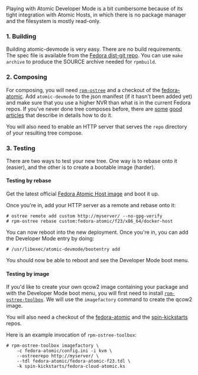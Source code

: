 Playing with Atomic Developer Mode is a bit cumbersome
because of its tight integration with Atomic Hosts, in which
there is no package manager and the filesystem is mostly
read-only.

### 1. Building

Building atomic-devmode is very easy. There are no build
requirements. The spec file is available from the
[Fedora dist-git repo](http://pkgs.fedoraproject.org/cgit/rpms/atomic-devmode.git).
You can use `make archive` to produce the SOURCE archive
needed for `rpmbuild`.

### 2. Composing

For composing, you will need
[`rpm-ostree`](https://github.com/projectatomic/rpm-ostree)
and a checkout of
the
[fedora-atomic](https://git.fedorahosted.org/cgit/fedora-atomic.git).
Add `atomic-devmode` to the json manifest (if it hasn't been
added yet) and make sure that you use a higher NVR than what
is in the current Fedora repos. If you've never done tree
composes before, there are
[some](http://www.projectatomic.io/blog/2015/09/creating-custom-ostree-composes-for-atomic-testing/)
[good](http://developerblog.redhat.com/2015/01/08/creating-custom-atomic-trees-images-and-installers-part-1/)
[articles](http://developerblog.redhat.com/2015/01/15/creating-custom-atomic-trees-images-and-installers-part-2/)
that describe in details how to do it.

You will also need to enable an HTTP server that serves the
`repo` directory of your resulting tree compose.

### 3. Testing

There are two ways to test your new tree. One way is to
rebase onto it (easier), and the other is to create a
bootable image (harder).

#### Testing by rebase

Get the latest official [Fedora Atomic Host
image](https://getfedora.org/en/cloud/download/atomic.html)
and boot it up.

Once you're in, add your HTTP server as a remote and rebase
onto it:

```
# ostree remote add custom http://myserver/ --no-gpg-verify
# rpm-ostree rebase custom:fedora-atomic/f23/x86_64/docker-host
```

You can now reboot into the new deployment. Once you're in,
you can add the Developer Mode entry by doing:

```
# /usr/libexec/atomic-devmode/bootentry add
```

You should now be able to reboot and see the Developer Mode
boot menu.

#### Testing by image

If you'd like to create your own qcow2 image containing your
package and with the Developer Mode boot menu, you will
first need to install
[`rpm-ostree-toolbox`](https://github.com/projectatomic/rpm-ostree-toolbox/).
We will use the `imagefactory` command to create the qcow2
image.

You will also need a checkout of the
[fedora-atomic](https://git.fedorahosted.org/cgit/fedora-atomic.git)
and the
[spin-kickstarts](https://git.fedorahosted.org/cgit/spin-kickstarts.git)
repos.

Here is an example invocation of `rpm-ostree-toolbox`:

```
# rpm-ostree-toolbox imagefactory \
	-c fedora-atomic/config.ini -i kvm \
	--ostreerepo http://myserver/ \
	--tdl fedora-atomic/fedora-atomic-f23.tdl \
	-k spin-kickstarts/fedora-cloud-atomic.ks
```
